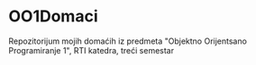 # OO1Domaci
Repozitorijum mojih domaćih iz predmeta "Objektno Orijentsano Programiranje 1", RTI katedra, treći semestar
